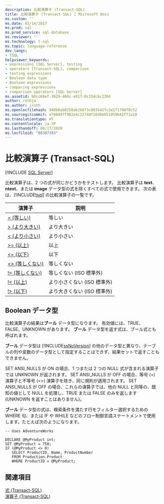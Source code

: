 ```yaml
---
description: 比較演算子 (Transact-SQL)
title: 比較演算子 (Transact-SQL) | Microsoft Docs
ms.custom: ''
ms.date: 03/14/2017
ms.prod: sql
ms.prod_service: sql-database
ms.reviewer: ''
ms.technology: t-sql
ms.topic: language-reference
dev_langs:
- TSQL
helpviewer_keywords:
- expressions [SQL Server], testing
- operators [Transact-SQL], comparison
- testing expressions
- Boolean data type
- Boolean expressions
- comparing expressions
- comparison operators [SQL Server]
ms.assetid: b0cc68ef-3029-484c-a917-0c15dcbc230d
author: rothja
ms.author: jroth
ms.openlocfilehash: 940b0ab0250a626673c883542fc2e1f1700f0c52
ms.sourcegitcommit: e700497f962e4c2274df16d9e651059b42ff1a10
ms.translationtype: HT
ms.contentlocale: ja-JP
ms.lasthandoff: 08/17/2020
ms.locfileid: "88307393"
---
```

# <a name="comparison-operators-transact-sql"></a>比較演算子 (Transact-SQL)
[!INCLUDE [SQL Server](../../includes/applies-to-version/sqlserver.md)]

  比較演算子は、2 つの式が同じかどうかをテストします。 比較演算子は **text**、**ntext**、または **image** データ型の式を除くすべての式で使用できます。 次の表は、[!INCLUDE[tsql](../../includes/tsql-md.md)] の比較演算子の一覧です。  
  
|演算子|説明|  
|--------------|-------------|  
|[= (等しい)](../../t-sql/language-elements/equals-transact-sql.md)|等しい|  
|[> (より大きい)](../../t-sql/language-elements/greater-than-transact-sql.md)|より大きい|  
|[< (より小さい)](../../t-sql/language-elements/less-than-transact-sql.md)|より小さい|  
|[>= (以上)](../../t-sql/language-elements/greater-than-or-equal-to-transact-sql.md)|以上|  
|[<= (以下)](../../t-sql/language-elements/less-than-or-equal-to-transact-sql.md)|以下|  
|[<> (等しくない)](../../t-sql/language-elements/not-equal-to-transact-sql-traditional.md)|等しくない|  
|[\!= (等しくない)](../../t-sql/language-elements/not-equal-to-transact-sql-exclamation.md)|等しくない (ISO 標準外)|  
|[\!< (以上)](../../t-sql/language-elements/not-less-than-transact-sql.md)|より小さくない (ISO 標準外)|  
|[\!> (以下)](../../t-sql/language-elements/not-greater-than-transact-sql.md)|より大きくない (ISO 標準外)|  
  
## <a name="boolean-data-type"></a>Boolean データ型  
 比較演算子の結果は**ブール** データ型になります。 有効値には、TRUE、FALSE、UNKNOWN があります。 **ブール** データ型を返す式は、ブール式とも呼ばれます。  
  
 **ブール** データ型は [!INCLUDE[ssNoVersion](../../includes/ssnoversion-md.md)] の他のデータ型と異なり、テーブルの列や変数のデータ型として指定することはできず、結果セットで返すこともできません。  
  
 SET ANSI_NULLS が ON の場合、1 つまたは 2 つの NULL 式が含まれる演算子では UNKNOWN が返されます。 SET ANSI_NULLS が OFF の場合、等号 (=) 演算子と不等号 (<>) 演算子を除き、同じ規則が適用されます。 SET ANSI_NULLS が OFF の場合、これらの演算子では、他の NULL と同等の、既知の値として NULL を処理し、TRUE または FALSE のみを返します (UNKNOWN を返すことはありません)。  
  
 **ブール** データ型の式は、検索条件を満たす行をフィルター選択するための WHERE 句、または IF や WHILE などのフロー制御言語ステートメントで使用します。たとえば次のようになります。  
  
```  
-- Uses AdventureWorks  
  
DECLARE @MyProduct int;  
SET @MyProduct = 750;  
IF (@MyProduct <> 0)  
   SELECT ProductID, Name, ProductNumber  
   FROM Production.Product  
   WHERE ProductID = @MyProduct;  
```  
  
## <a name="see-also"></a>関連項目  
 [式 &#40;Transact-SQL&#41;](../../t-sql/language-elements/expressions-transact-sql.md)  
 [演算子 &#40;Transact-SQL&#41;](../../t-sql/language-elements/operators-transact-sql.md)  
  
  
